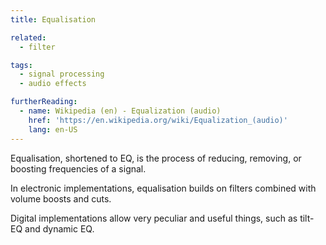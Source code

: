 ```yaml
---
title: Equalisation

related:
  - filter

tags:
  - signal processing
  - audio effects

furtherReading:
  - name: Wikipedia (en) - Equalization (audio)
    href: 'https://en.wikipedia.org/wiki/Equalization_(audio)'
    lang: en-US
---
```


Equalisation, shortened to EQ, is the process of reducing, removing, or
boosting frequencies of a signal.

In electronic implementations, equalisation builds on filters combined with
volume boosts and cuts.

Digital implementations allow very peculiar and useful things, such as tilt-EQ
and dynamic EQ.
